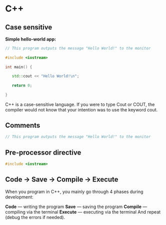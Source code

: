 # C++

## Case sensitive

**Simple hello-world app:** <br />
```C++
// This program outputs the message "Hello World!" to the monitor
 
#include <iostream>
 
int main() {
 
   std::cout << "Hello World!\n";
 
   return 0;
 
}
```

C++ is a case-sensitive language. If you were to type Cout or COUT, the compiler would not know that your intention was to use the keyword cout.

## Comments

```C++
// This program outputs the message "Hello World!" to the monitor
```

## Pre-processor directive
```C++
#include <iostream>
```

## Code → Save → Compile → Execute

When you program in C++, you mainly go through 4 phases during development:

**Code** — writing the program
**Save** — saving the program
**Compile** — compiling via the terminal
**Execute** — executing via the terminal
And repeat (debug the errors if needed).
